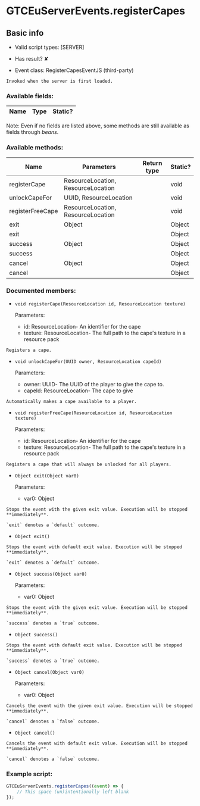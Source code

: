 # GTCEuServerEvents.registerCapes

## Basic info

- Valid script types: [SERVER]

- Has result? ✘

- Event class: RegisterCapesEventJS (third-party)

```
Invoked when the server is first loaded.
```

### Available fields:

| Name | Type | Static? |
| ---- | ---- | ------- |

Note: Even if no fields are listed above, some methods are still available as fields through *beans*.

### Available methods:

| Name | Parameters | Return type | Static? |
| ---- | ---------- | ----------- | ------- |
| registerCape | ResourceLocation, ResourceLocation |  | void | ✘ |
| unlockCapeFor | UUID, ResourceLocation |  | void | ✘ |
| registerFreeCape | ResourceLocation, ResourceLocation |  | void | ✘ |
| exit | Object |  | Object | ✘ |
| exit |  |  | Object | ✘ |
| success | Object |  | Object | ✘ |
| success |  |  | Object | ✘ |
| cancel | Object |  | Object | ✘ |
| cancel |  |  | Object | ✘ |


### Documented members:

- `void registerCape(ResourceLocation id, ResourceLocation texture)`

  Parameters:
  - id: ResourceLocation- An identifier for the cape
  - texture: ResourceLocation- The full path to the cape's texture in a resource pack

```
Registers a cape.
```

- `void unlockCapeFor(UUID owner, ResourceLocation capeId)`

  Parameters:
  - owner: UUID- The UUID of the player to give the cape to.
  - capeId: ResourceLocation- The cape to give

```
Automatically makes a cape available to a player.
```

- `void registerFreeCape(ResourceLocation id, ResourceLocation texture)`

  Parameters:
  - id: ResourceLocation- An identifier for the cape
  - texture: ResourceLocation- The full path to the cape's texture in a resource pack

```
Registers a cape that will always be unlocked for all players.
```

- `Object exit(Object var0)`

  Parameters:
  - var0: Object

```
Stops the event with the given exit value. Execution will be stopped **immediately**.

`exit` denotes a `default` outcome.
```

- `Object exit()`
```
Stops the event with default exit value. Execution will be stopped **immediately**.

`exit` denotes a `default` outcome.
```

- `Object success(Object var0)`

  Parameters:
  - var0: Object

```
Stops the event with the given exit value. Execution will be stopped **immediately**.

`success` denotes a `true` outcome.
```

- `Object success()`
```
Stops the event with default exit value. Execution will be stopped **immediately**.

`success` denotes a `true` outcome.
```

- `Object cancel(Object var0)`

  Parameters:
  - var0: Object

```
Cancels the event with the given exit value. Execution will be stopped **immediately**.

`cancel` denotes a `false` outcome.
```

- `Object cancel()`
```
Cancels the event with default exit value. Execution will be stopped **immediately**.

`cancel` denotes a `false` outcome.
```



### Example script:

```js
GTCEuServerEvents.registerCapes((event) => {
	// This space (un)intentionally left blank
});
```

